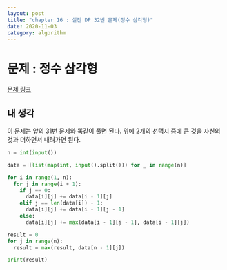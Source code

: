 ```yaml
---
layout: post
title: "chapter 16 : 실전 DP 32번 문제(정수 삼각형)"
date: 2020-11-03
category: algorithm
---
```

# 문제 : 정수 삼각형
[문제 링크](https://www.acmicpc.net/problem/1932)
## 내 생각
이 문제는 앞의 31번 문제와 똑같이 풀면 된다. 위에 2개의 선택지 중에 큰 것을 자신의 것과 더하면서 내려가면 된다.   
```python
n = int(input())

data = [list(map(int, input().split())) for _ in range(n)]

for i in range(1, n):
  for j in range(i + 1):
    if j == 0:
      data[i][j] += data[i - 1][j]
    elif j == len(data[i]) - 1:
      data[i][j] += data[i - 1][j - 1]
    else:
      data[i][j] += max(data[i - 1][j - 1], data[i - 1][j])

result = 0
for j in range(n):
  result = max(result, data[n - 1][j])

print(result)
```
